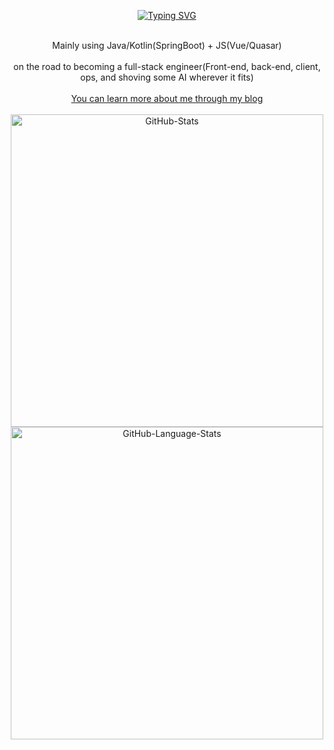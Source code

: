 <div align="center">

<p align="center"> 
  <a href="https://git.io/typing-svg"><img src="https://readme-typing-svg.demolab.com?font=Righteous&size=32&duration=3000&pause=1000&color=8F7FD3DE&center=true&vCenter=true&repeat=false&width=435&lines=Hello!+Welecom+to+My+Site+!" alt="Typing SVG" /></a>
</p>

<center>
  <br>Mainly using Java/Kotlin(SpringBoot) + JS(Vue/Quasar)</br>
  <br>on the road to becoming a full-stack engineer(Front-end, back-end, client, ops, and shoving some AI wherever it fits)</br>
  <br> <a href="https://cotenite.github.io/blog/">You can learn more about me through my blog</a> <br>
  <br> <a href="https://github.com/anuraghazra/github-readme-stats">
    <img src="https://github-readme-stats.vercel.app/api?username=CoteNite&theme=transparent&show_icons=true&count_private=true" alt="GitHub-Stats" width="500"/>
  </a>
  <br> <a href="https://github.com/anuraghazra/github-readme-stats">
    <img src="https://github-stats-josstorer.vercel.app/api/top-langs/?username=CoteNite&count_private=true&title_color=006AFF&icon_color=0579C3&text_color=417E87&bg_color=00000000&layout=compact&hide=scss&exclude_repo=-,Draw-Numbers,Garbage-Classification-Search" alt="GitHub-Language-Stats" width="500"/>
  </a>
</center>


</div>
